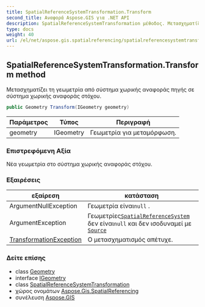 ```yaml
---
title: SpatialReferenceSystemTransformation.Transform
second_title: Αναφορά Aspose.GIS για .NET API
description: SpatialReferenceSystemTransformation μέθοδος. Μετασχηματίζει τη γεωμετρία από σύστημα χωρικής αναφοράς πηγής σε σύστημα χωρικής αναφοράς στόχου.
type: docs
weight: 40
url: /el/net/aspose.gis.spatialreferencing/spatialreferencesystemtransformation/transform/
---
```

## SpatialReferenceSystemTransformation.Transform method

Μετασχηματίζει τη γεωμετρία από σύστημα χωρικής αναφοράς πηγής σε σύστημα χωρικής αναφοράς στόχου.

```csharp
public Geometry Transform(IGeometry geometry)
```

| Παράμετρος | Τύπος | Περιγραφή |
| --- | --- | --- |
| geometry | IGeometry | Γεωμετρία για μεταμόρφωση. |

### Επιστρεφόμενη Αξία

Νέα γεωμετρία στο σύστημα χωρικής αναφοράς στόχου.

### Εξαιρέσεις

| εξαίρεση | κατάσταση |
| --- | --- |
| ArgumentNullException | Γεωμετρία είναι`null` . |
| ArgumentException | Γεωμετρίες[`SpatialReferenceSystem`](../../../aspose.gis.geometries/igeometry/spatialreferencesystem/) δεν είναι`null` και δεν ισοδυναμεί με [`Source`](../source/) |
| [TransformationException](../../transformationexception/) | Ο μετασχηματισμός απέτυχε. |

### Δείτε επίσης

* class [Geometry](../../../aspose.gis.geometries/geometry/)
* interface [IGeometry](../../../aspose.gis.geometries/igeometry/)
* class [SpatialReferenceSystemTransformation](../)
* χώρος ονομάτων [Aspose.Gis.SpatialReferencing](../../spatialreferencesystemtransformation/)
* συνέλευση [Aspose.GIS](../../../)


